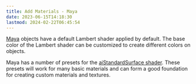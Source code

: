 ```yaml
---
title: Add Materials - Maya
date: 2023-06-15T14:18:30
lastmod: 2024-02-22T06:45:54
---
```


[Maya](./maya.md) objects have a default Lambert shader applied by default. The base color of the Lambert shader can be customized to create different colors on objects.

Maya has a number of presets for the [aiStandardSurface shader](./aistandardsurface-maya.md). These presets will work for many basic materials and can form a good foundation for creating custom materials and textures.
